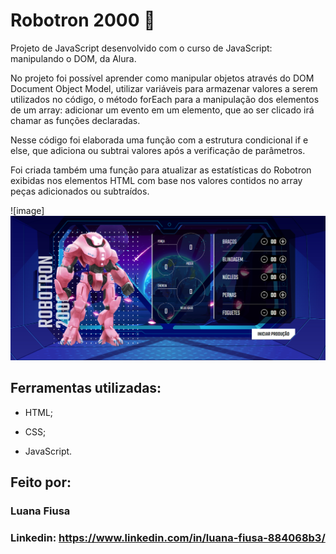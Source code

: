# Robotron 2000 👾

Projeto de JavaScript desenvolvido com o curso de JavaScript: manipulando o DOM, da Alura.

No projeto foi possível aprender como manipular objetos através do DOM Document Object Model, utilizar variáveis para armazenar valores a serem utilizados no código, o método forEach para a manipulação dos elementos de um array: adicionar um evento em um elemento, que ao ser clicado irá chamar as funções declaradas.

Nesse código foi elaborada uma função com a estrutura condicional if e else, que adiciona ou subtrai valores após a verificação de parâmetros.

Foi criada também uma função para atualizar as estatísticas do Robotron exibidas nos elementos HTML com base nos valores contidos no array peças adicionados ou subtraídos.

![image]![Alt text](image.png)



## Ferramentas utilizadas:

* HTML;

* CSS;

* JavaScript.


## Feito por:

### Luana Fiusa

### Linkedin: https://www.linkedin.com/in/luana-fiusa-884068b3/
